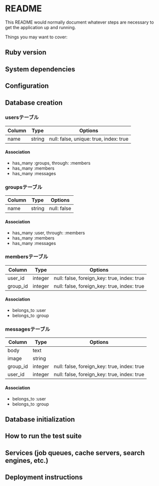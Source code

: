 # README

This README would normally document whatever steps are necessary to get the
application up and running.

Things you may want to cover:

## Ruby version

## System dependencies

## Configuration

## Database creation

### usersテーブル

|Column|Type|Options|
|------|----|-------|
|name|string|null: false, unique: true, index: true|

#### Association

- has_many :groups, through: :members
- has_many :members
- has_many :messages

### groupsテーブル

|Column|Type|Options|
|------|----|-------|
|name|string|null: false|

#### Association

- has_many :user, through: :members
- has_many :members
- has_many :messages

### membersテーブル

|Column|Type|Options|
|------|----|-------|
|user_id|integer|null: false, foreign_key: true, index: true|
|group_id|integer|null: false, foreign_key: true, index: true|

#### Association

- belongs_to :user
- belongs_to :group

### messagesテーブル

|Column|Type|Options|
|------|----|-------|
|body|text||
|image|string||
|group_id|integer|null: false, foreign_key: true, index: true|
|user_id|integer|null: false, foreign_key: true, index: true|

#### Association

- belongs_to :user
- belongs_to :group

## Database initialization

## How to run the test suite

## Services (job queues, cache servers, search engines, etc.)

## Deployment instructions

